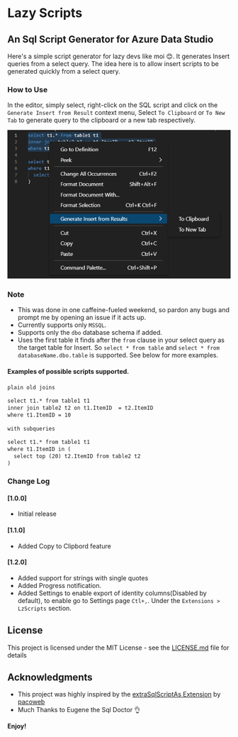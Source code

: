 # Lazy Scripts

## An Sql Script Generator for Azure Data Studio

Here's a simple script generator for lazy devs like moi 😊.
It generates Insert queries from a select query. The idea here is to allow insert scripts to be generated quickly from a select query.

### How to Use
In the editor, simply select, right-click on the SQL script and click on the `Generate Insert from Result` context menu, Select `To Clipboard` or `To New Tab` to generate query to the clipboard or a new tab respectively.

![Generate Insert from Result](https://raw.githubusercontent.com/LycanII/LzScripts/810e72cfe85a8267a0b35c947893d7f8f867535d/images/contex_2.png)


### Note
* This was done in one caffeine-fueled weekend, so pardon any bugs and prompt me by opening an issue if it acts up.
* Currently supports only `MSSQL`.
* Supports only the `dbo` database schema if added.
* Uses the first table it finds after the `from` clause in your select query as the target table for Insert.
  So `select * from table` and `select * from databaseName.dbo.table` is supported. See below for more examples.
 
####  Examples of possible scripts supported.
`plain old joins`
```
select t1.* from table1 t1
inner join table2 t2 on t1.ItemID  = t2.ItemID
where t1.ItemID = 10 
```
`with subqueries`
```
select t1.* from table1 t1
where t1.ItemID in (
  select top (20) t2.ItemID from table2 t2 
) 
```

### Change Log

#### [1.0.0]

* Initial release

#### [1.1.0]

* Added Copy to Clipbord feature

#### [1.2.0]

* Added support for strings with single quotes
* Added Progress notification.
* Added Settings to enable export of identity columns(Disabled by default),
to enable go to Settings page `Ctl+,`. Under the `Extensions > LzScripts` section.

## License

This project is licensed under the MIT License - see the [LICENSE.md](https://raw.githubusercontent.com/LycanII/LzScripts/master/LICENSE) file for details


## Acknowledgments
- This project was highly inspired by the [extraSqlScriptAs Extension](https://github.com/pacoweb/extraSqlScriptAs) by [pacoweb](https://github.com/pacoweb)
- Much Thanks to Eugene the Sql Doctor 👌 

**Enjoy!**
